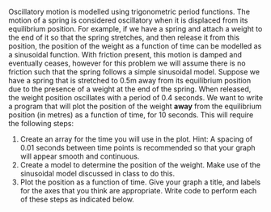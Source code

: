 Oscillatory motion is modelled using trigonometric period functions. The motion of a spring is considered oscillatory when it is displaced from its equilibrium position. For example, if we have a spring and attach a weight to the end of it so that the spring stretches, and then release it from this position, the position of the weight as a function of time can be modelled as a sinusoidal function. With friction present, this motion is damped and eventually ceases, however for this problem we will assume there is no friction such that the spring follows a simple sinusoidal model.
Suppose we have a spring that is stretched to 0.5m away from its equilibrium position due to the presence of a weight at the end of the spring. When released, the weight position oscillates with a period of 0.4 seconds. 
We want to write a program that will plot the position of the weight **away** from the equilibrium position (in metres) as a function of time, for 10 seconds. This will require the following steps:
1.	Create an array for the time you will use in the plot. Hint: A spacing of 0.01 seconds between time points is recommended so that your graph will appear smooth and continuous.
2.	Create a model to determine the position of the weight. Make use of the sinusoidal model discussed in class to do this. 
3.	Plot the position as a function of time. Give your graph a title, and labels for the axes that you think are appropriate. 
Write code to perform each of these steps as indicated below.
